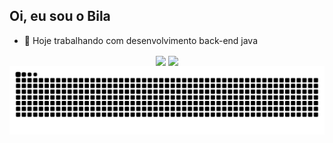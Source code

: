 ## Oi, eu sou o Bila

- 🔭 Hoje trabalhando com desenvolvimento back-end java

<div align="center"> 
  <a ref="https://github.com/silas-sousa">
  <img src="https://github-readme-stats.vercel.app/api?username=silas-sousa&show_icons=true&theme=tokyonight" align="center" height="180em" style="max-width:100%;"/>
  <img src="https://github-readme-stats.vercel.app/api/top-langs?username=silas-sousa&layout=compact&show_icons=true&theme=tokyonight" align="center" height="180em" style="max-width:100%;"/>
</div>
<div>
  
</div>
  <div align="center">
    <a target="_blank" rel="noopener noreferrer" href="https://github.com/rafaballerini/rafaballerini/blob/output/github-contribution-grid-snake.svg" >
      <img src="https://github.com/silas-sousa/silas-sousa/raw/output/github-contribution-grid-snake.svg" alt="Snake animation" style="max-width:100%;" >
    </a>
  </div>

